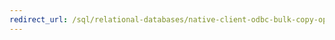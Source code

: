 ```yaml
---
redirect_url: /sql/relational-databases/native-client-odbc-bulk-copy-operations/bulk-copying-from-program-variables?toc=%2fsql%2frelational-databases%2fnative-client-odbc-bulk-copy-operations%2ftoc.json
---
```

